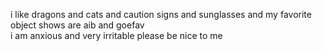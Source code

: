 i like dragons and cats and caution signs and sunglasses and my favorite object shows are aib and goefav
<br>
i am anxious and very irritable please be nice to me
